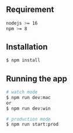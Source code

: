 ## Requirement

```bash
nodejs >= 16
npm >= 8
```

## Installation

```bash
$ npm install
```

## Running the app

```bash
# watch mode
$ npm run dev:mac
or
$ npm run dev:win

# production mode
$ npm run start:prod
```
